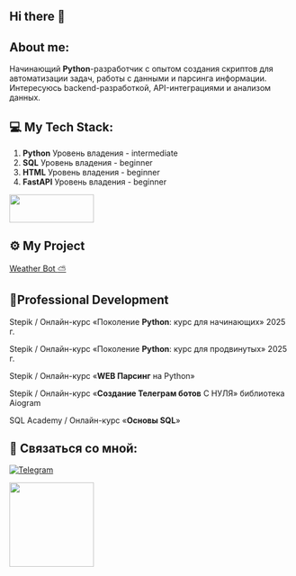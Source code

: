 <div align="left">
  
## Hi there 👋

## About me: 
Начинающий **Python**-разработчик с опытом создания скриптов для автоматизации задач, работы с данными
и парсинга информации. Интересуюсь backend-разработкой, API-интеграциями и анализом данных.


<div align="left">




## 💻 My Tech Stack:
1. **Python** Уровень владения - intermediate
2. **SQL** Уровень владения - beginner
3. **HTML** Уровень владения - beginner
4. **FastAPI** Уровень владения - beginner
<div alignp="left">
  <a href="https://skillicons.dev">
    <img src="https://skillicons.dev/icons?i=py,mysql,html,fastapi" width="150" height="50" />
  </a>
</p>

## :gear: My Project   

[Weather Bot :partly_sunny:](https://github.com/Alexey-KryLove/Weather_Bot.git)  
  
## :open_book:Professional Development  

<div alignp="left">
  <p>Stepik / Онлайн-курс «Поколение <b>Python</b>: курс для начинающих» 2025 г.
  <p>Stepik / Онлайн-курс «Поколение <b>Python</b>: курс для продвинутых» 2025 г.
  <p>Stepik / Онлайн-курс «<b>WEB Парсинг</b> на Python»
  <p>Stepik / Онлайн-курс «<b>Создание Телеграм ботов</b> С НУЛЯ» библиотека Aiogram
  <p>SQL Academy / Онлайн-курс «<b>Основы SQL</b>»</p>

## :incoming_envelope: Связаться со мной:
[![Telegram](https://img.shields.io/badge/Telegram-2CA5E0?style=for-the-badge&logo=telegram&logoColor=white)](http://t.me/@CatWoolf "Telegram channel")
<div alignp="left">
<img src="https://github.com/user-attachments/assets/d88ceb68-70dd-4d52-8e01-bb5a44e5e687" width="150" colot="while" />




<!--
**Alexey-KryLove/Alexey-KryLove** is a ✨ _special_ ✨ repository because its `README.md` (this file) appears on your GitHub profile.

Here are some ideas to get you started:

- 🔭 I’m currently working on ...
- 🌱 I’m currently learning ...
- 👯 I’m looking to collaborate on ...
- 🤔 I’m looking for help with ...
- 💬 Ask me about ...
- 📫 How to reach me: ...
- 😄 Pronouns: ...
- ⚡ Fun fact: ...
-->
<!-- <details close>
    <summary>Git gist highlights</summary>
    <ul>
        <li>Using badges</li>
        <li>Nested lists</li>
    </ul> -->


